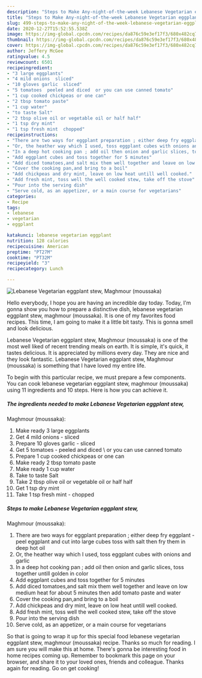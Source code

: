 ```yaml
---
description: "Steps to Make Any-night-of-the-week Lebanese Vegetarian eggplant stew, Maghmour (moussaka)"
title: "Steps to Make Any-night-of-the-week Lebanese Vegetarian eggplant stew, Maghmour (moussaka)"
slug: 499-steps-to-make-any-night-of-the-week-lebanese-vegetarian-eggplant-stew-maghmour-moussaka
date: 2020-12-27T15:52:55.538Z
image: https://img-global.cpcdn.com/recipes/da876c59e3ef17f3/680x482cq70/lebanese-vegetarian-eggplant-stew-maghmour-moussaka-recipe-main-photo.jpg
thumbnail: https://img-global.cpcdn.com/recipes/da876c59e3ef17f3/680x482cq70/lebanese-vegetarian-eggplant-stew-maghmour-moussaka-recipe-main-photo.jpg
cover: https://img-global.cpcdn.com/recipes/da876c59e3ef17f3/680x482cq70/lebanese-vegetarian-eggplant-stew-maghmour-moussaka-recipe-main-photo.jpg
author: Jeffery McGee
ratingvalue: 4.5
reviewcount: 6501
recipeingredient:
- "3 large eggplants"
- "4 mild onions  sliced"
- "10 gloves garlic  sliced"
- "5 tomatoes  peeled and diced  or you can use canned tomato"
- "1 cup cooked chickpeas or one can"
- "2 tbsp tomato paste"
- "1 cup water"
- "to taste Salt"
- "2 tbsp olive oil or vegetable oil or half half"
- "1 tsp dry mint"
- "1 tsp fresh mint  chopped"
recipeinstructions:
- "There are two ways for eggplant preparation ; either deep fry eggplant - peel eggplant and cut into large cubes toss with salt then fry them in deep hot oil"
- "Or, the heather way which I used, toss eggplant cubes with onions and garlic"
- "In a deep hot cooking pan ; add oil then onion and garlic slices, toss together untill golden in color"
- "Add eggplant cubes and toss together for 5 minutes"
- "Add diced tomatoes,and salt mix them well together and leave on low medium heat for about 5 minutes then add tomato paste and water"
- "Cover the cooking pan,and bring to a boil"
- "Add chickpeas and dry mint, leave on low heat untill well cooked."
- "Add fresh mint, toss well the well cooked stew, take off the stove"
- "Pour into the serving dish"
- "Serve cold, as an appetizer, or a main course for vegetarians"
categories:
- Recipe
tags:
- lebanese
- vegetarian
- eggplant

katakunci: lebanese vegetarian eggplant 
nutrition: 128 calories
recipecuisine: American
preptime: "PT27M"
cooktime: "PT32M"
recipeyield: "3"
recipecategory: Lunch

---
```



![Lebanese Vegetarian eggplant stew,
Maghmour (moussaka)](https://img-global.cpcdn.com/recipes/da876c59e3ef17f3/680x482cq70/lebanese-vegetarian-eggplant-stew-maghmour-moussaka-recipe-main-photo.jpg)

Hello everybody, I hope you are having an incredible day today. Today, I'm gonna show you how to prepare a distinctive dish, lebanese vegetarian eggplant stew,
maghmour (moussaka). It is one of my favorites food recipes. This time, I am going to make it a little bit tasty. This is gonna smell and look delicious.



Lebanese Vegetarian eggplant stew,
Maghmour (moussaka) is one of the most well liked of recent trending meals on earth. It is simple, it's quick, it tastes delicious. It is appreciated by millions every day. They are nice and they look fantastic. Lebanese Vegetarian eggplant stew,
Maghmour (moussaka) is something that I have loved my entire life.


To begin with this particular recipe, we must prepare a few components. You can cook lebanese vegetarian eggplant stew,
maghmour (moussaka) using 11 ingredients and 10 steps. Here is how you can achieve it.

<!--inarticleads1-->

##### The ingredients needed to make Lebanese Vegetarian eggplant stew,
Maghmour (moussaka):

1. Make ready 3 large eggplants
1. Get 4 mild onions - sliced
1. Prepare 10 gloves garlic - sliced
1. Get 5 tomatoes - peeled and diced \ or you can use canned tomato
1. Prepare 1 cup cooked chickpeas or one can
1. Make ready 2 tbsp tomato paste
1. Make ready 1 cup water
1. Take to taste Salt
1. Take 2 tbsp olive oil or vegetable oil or half half
1. Get 1 tsp dry mint
1. Take 1 tsp fresh mint - chopped




<!--inarticleads2-->

##### Steps to make Lebanese Vegetarian eggplant stew,
Maghmour (moussaka):

1. There are two ways for eggplant preparation ; either deep fry eggplant - peel eggplant and cut into large cubes toss with salt then fry them in deep hot oil
1. Or, the heather way which I used, toss eggplant cubes with onions and garlic
1. In a deep hot cooking pan ; add oil then onion and garlic slices, toss together untill golden in color
1. Add eggplant cubes and toss together for 5 minutes
1. Add diced tomatoes,and salt mix them well together and leave on low medium heat for about 5 minutes then add tomato paste and water
1. Cover the cooking pan,and bring to a boil
1. Add chickpeas and dry mint, leave on low heat untill well cooked.
1. Add fresh mint, toss well the well cooked stew, take off the stove
1. Pour into the serving dish
1. Serve cold, as an appetizer, or a main course for vegetarians




So that is going to wrap it up for this special food lebanese vegetarian eggplant stew,
maghmour (moussaka) recipe. Thanks so much for reading. I am sure you will make this at home. There's gonna be interesting food in home recipes coming up. Remember to bookmark this page on your browser, and share it to your loved ones, friends and colleague. Thanks again for reading. Go on get cooking!
